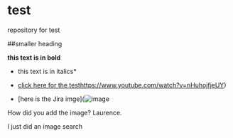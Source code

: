 # test
repository for test 

##smaller heading 

**this text is in bold**

* this text is in italics*

* [click here for the test](https://www.youtube.com/watch?v=nHuhojfjeUY)https://www.youtube.com/watch?v=nHuhojfjeUY)

* [here is the Jira imge](![image](https://github.com/NatalieMiddlemist/test/assets/142788092/a59262d4-121f-4d3b-81ae-4e3c03926c91)


How did you add the image? Laurence.

I just did an image search
